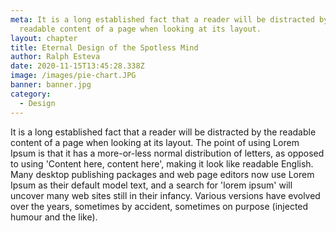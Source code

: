 ```yaml
---
meta: It is a long established fact that a reader will be distracted by the
  readable content of a page when looking at its layout.
layout: chapter
title: Eternal Design of the Spotless Mind
author: Ralph Esteva
date: 2020-11-15T13:45:28.338Z
image: /images/pie-chart.JPG
banner: banner.jpg
category:
  - Design
---
```


It is a long established fact that a reader will be distracted by the readable content of a page when looking at its layout. The point of using Lorem Ipsum is that it has a more-or-less normal distribution of letters, as opposed to using 'Content here, content here', making it look like readable English. Many desktop publishing packages and web page editors now use Lorem Ipsum as their default model text, and a search for 'lorem ipsum' will uncover many web sites still in their infancy. Various versions have evolved over the years, sometimes by accident, sometimes on purpose (injected humour and the like).